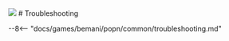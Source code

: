 <img class="header-logo" src="/img/bemani/popn/kaimei_riddles/logo.png">
# Troubleshooting

--8<-- "docs/games/bemani/popn/common/troubleshooting.md"